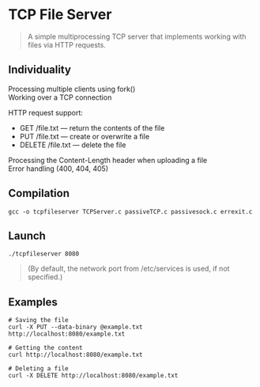 # TCP File Server
> A simple multiprocessing TCP server that implements working with files via HTTP requests.

## Individuality
Processing multiple clients using fork()  
Working over a TCP connection  

HTTP request support:  
* GET /file.txt — return the contents of the file  
* PUT /file.txt — create or overwrite a file  
* DELETE /file.txt — delete the file

Processing the Content-Length header when uploading a file  
Error handling (400, 404, 405)  

## Compilation

```
gcc -o tcpfileserver TCPServer.c passiveTCP.c passivesock.c errexit.c
```

## Launch
```
./tcpfileserver 8080
```
> (By default, the network port from /etc/services is used, if not specified.)

## Examples
```
# Saving the file
curl -X PUT --data-binary @example.txt http://localhost:8080/example.txt

# Getting the content
curl http://localhost:8080/example.txt

# Deleting a file
curl -X DELETE http://localhost:8080/example.txt

```
